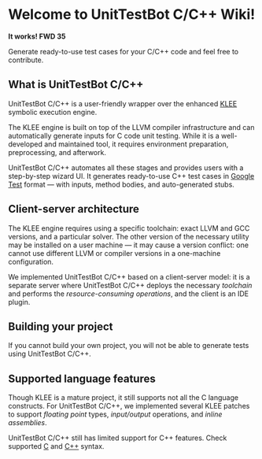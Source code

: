 # Welcome to UnitTestBot C/C++ Wiki!

**It works! FWD 35**

Generate ready-to-use test cases for your C/C++ code and feel free to contribute.

## What is UnitTestBot C/C++

UnitTestBot C/C++ is a user-friendly wrapper over the enhanced [KLEE](http://klee.github.io/) symbolic execution engine.

The KLEE engine is built on top of the LLVM compiler infrastructure and can automatically generate inputs for C code
unit testing. While it is a well-developed and maintained tool, it requires environment preparation, preprocessing,
and afterwork.

UnitTestBot C/C++ automates all these stages and provides users with a step-by-step wizard UI. It generates
ready-to-use C++ test cases in [Google Test](http://google.github.io/googletest/) format — with inputs, method
bodies, and auto-generated stubs.

## Client-server architecture

The KLEE engine requires using a specific toolchain: exact LLVM and GCC versions,
and a particular solver. The other version of the necessary utility may be installed on a user
machine — it may cause a version conflict: one cannot use different LLVM or compiler versions in a one-machine configuration.

We implemented UnitTestBot C/C++ based on a client-server model: it is a separate server where UnitTestBot C/C++
deploys the necessary _toolchain_ and performs the _resource-consuming operations_, and the client is an IDE plugin.

## Building your project

If you cannot build your own project, you will not be able to generate tests using UnitTestBot C/C++.

## Supported language features

Though KLEE is a mature project, it still supports not all the C language constructs. For UnitTestBot C/C++, we
implemented several KLEE patches to support _floating point_ types, _input/output_ operations, and _inline
assemblies_.

UnitTestBot C/C++ still has limited support for C++ features. Check supported [C](c-syntax) and [C++](cpp-syntax) syntax.